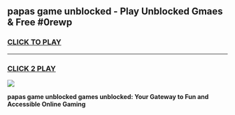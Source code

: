 
## papas game unblocked - Play Unblocked Gmaes & Free #0rewp
<h3>
<a href="https://news.freeplayer.one?title=papas_game_unblocked&ref=03M">CLICK TO PLAY</a></h3>
<hr>

<h3>
<a href="https://news.freeplayer.one?title=papas_game_unblocked&ref=03M">CLICK 2 PLAY</a>
  
</h3>

<a href="https://news.freeplayer.one?title=papas_game_unblocked&ref=03M"><img src="https://clearcache.store/games.png"></a>


**papas game unblocked games unblocked: Your Gateway to Fun and Accessible Online Gaming**
